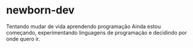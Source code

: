 # newborn-dev
Tentando mudar de vida aprendendo programação
Ainda estou começando, experimentando linguagens de programação e decidindo por onde quero ir.
